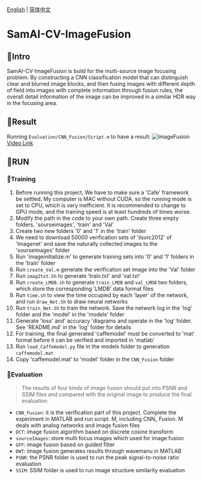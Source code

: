 [English](./README.md) | [简体中文](./README.zh-CN.md)
# SamAI-CV-ImageFusion
## 🍧Intro
SamAI-CV-ImageFusion is build for the multi-source image focusing problem. By constructing a CNN classification model that can distinguish clear and blurred image blocks, and then fusing images with different depth of field into images with complete information through fusion rules, the overall detail information of the image can be improved in a similar HDR way in the focusing area.
## 🍧Result
Running `Evaluation/CNN_Fusion/Script.m` to have a result:
![ImageFusion](https://cdn.nlark.com/yuque/0/2021/gif/437349/1630327292873-edcae938-1ed2-44ff-957a-13b7abdeff27.gif)
[Video Link](https://www.aliyundrive.com/s/GXtgGVmAPng)
## 🍧RUN
### 🔖Training
1. Before running this project, We have to make sure a 'Cafe' framework be settled. My computer is MAC without CUDA, so the running mode is set to CPU, which is very inefficient. It is recommended to change to GPU mode, and the training speed is at least hundreds of times worse.
2. Modify the path in the code to your own path. Create three empty folders, 'sourseimages', 'train' and 'Val'
3. Create two new folders '0' and '1' in the 'train' folder
4. We need to download 50000 verification sets of 'ilsvrc2012' of 'Imagenet' and save the naturally collected images to the 'sourseimages' folder
5. Run 'imageinitialize.m' to generate training sets into '0' and '1' folders in the 'train' folder
6. Run `create_Val.m` generate the verification set image into the 'Val' folder
7. Run `imag2txt.Sh` to generate 'train.txt' and 'val.txt'
8. Run `create_LMDB.sh` to generate `train_LMDB` and `val_LMDB` two folders, which store the corresponding 'LMDB' data format files
9. Run `time.sh` to view the time occupied by each 'layer' of the network, and run `draw_Net.Sh` to draw neural networks
10. Run `train_Net.Sh` to train the network. Save the network log in the 'log' folder and the 'model' in the 'models' folder
11. Generate 'loss' and' accuracy 'diagrams and operate in the 'log' folder. See 'README.md' in the 'log' folder for details
12. For training, the final generated 'caffemodel' must be converted to 'mat' format before it can be verified and imported in 'matlab'
13. Run `load_Caffemodel.py` file in the models folder to generation `caffemodel.mat`
14. Copy 'caffemodel.mat' to 'model' folder in the `CNN_Fusion` folder
### 🔖Evaluation
> The results of four kinds of image fusion should put into PSNR and SSIM files and compared with the original image to produce the final evaluation
* `CNN_Fusion`: it is the verification part of this project. Complete the experiment in MATLAB and run script. M, including CNN_ Fusion. M deals with analog networks and image fusion files
* `DCT`: image fusion algorithm based on discrete cosine transform
* `sourceImages`: store multi focus images which used for image fusion
* `GFF`: image fusion based on guided filter
* `DWT`: image fusion generates results through wavemanu in MATLAB
* `PSNR`: the PSNR folder is used to run the peak signal-to-noise ratio evaluation
* `SSIM`: SSIM folder is used to run image structure similarity evaluation
